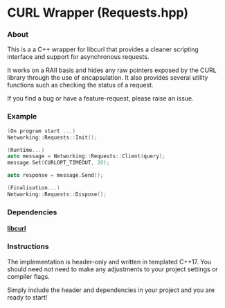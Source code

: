 # CURL Wrapper (Requests.hpp)

### About

This is a a C++ wrapper for libcurl that provides a cleaner scripting interface and support for asynchronous requests.

It works on a RAII basis and hides any raw pointers exposed by the CURL library through the use of encapsulation. It also provides several utility functions such as checking the status of a request.

If you find a bug or have a feature-request, please raise an issue.

### Example

```cpp
(On program start ...)
Networking::Requests::Init();

(Runtime...)
auto message = Networking::Requests::Client(query);
message.Set(CURLOPT_TIMEOUT, 20);

auto response = message.Send();

(Finalisation...)
Networking::Requests::Dispose();
```

### Dependencies

#### [libcurl](https://curl.se/libcurl/)

### Instructions

The implementation is header-only and written in templated C++17. You should need not need to make any adjustments to your project settings or compiler flags. 

Simply include the header and dependencies in your project and you are ready to start!